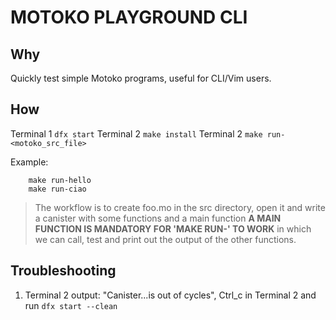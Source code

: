 # MOTOKO PLAYGROUND CLI

##  Why

Quickly test simple Motoko programs, useful for CLI/Vim users.

##  How

Terminal 1 `dfx start`
Terminal 2 `make install`
Terminal 2 `make run-<motoko_src_file>`

Example:
```
    make run-hello
    make run-ciao
```

> The workflow is to create foo.mo in the src directory, open it and write a canister with some functions and a main function **A MAIN FUNCTION IS MANDATORY FOR 'MAKE RUN-' TO WORK** in which we can call, test and print out the output of the other functions.

##  Troubleshooting

1. Terminal 2 output: "Canister...is out of cycles", Ctrl_c in Terminal 2 and
run `dfx start --clean`
